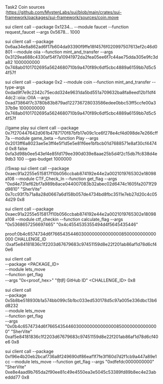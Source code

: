 Task2 Coin sources :https://github.com/MystenLabs/sui/blob/main/crates/sui-framework/packages/sui-framework/sources/coin.move


sui client call --package 0x1234... --module faucet --function request_faucet --args 0x5678... 1000

sui client call  --package 0x6aa34e8a862ad6f17b604da93390f9ffe18f4576f020997507613ef2c46d0801  --module oiia  --function mint_and_transfer --args 0x3129ea688c4330af54f7a10941972da2fea05ee6f7c44ae75dda305e9fc3da82 1000000000 0x748ab0101702695a5624680710b9a470f89c6df5cbc4889a6159bb7d5c54f57f


sui client call  --package 0x2  --module coin  --function mint_and_transfer --type-args 0xdad9f7e9c2342c75ecdd324e9631da5bd551a709632ba8fa8eed12b11df44dc2::oiia::OIIA   --args 0xad73864f7c3780b83b879ad122736728033586edee0bbc53ff5ccfe00a337b9e 1000000000 0x748ab0101702695a5624680710b9a470f89c6df5cbc4889a6159bb7d5c54f57f

//game play
sui client call --package 0x7f270447642d061b4787170f87bfb17e09c1ce6f278e4cf4d098de7e266cff7a --module game_beta --function Play --args 0x2013ff6a8023ae5e3ff4e5f1d5e5e81f6ee1bfbcb01d7688571e8af30cf4474d 0x8 false 0xfa3d98b0ee543ef4e85fd179ee390d039e8aae25b5d4f2c15db7fc838d4e9db3 100 --gas-budget 1000000




//Swap
sui client call --package 0xaec91a2255e515817f10b056ccbab874192e44e2a0021019765302e18098a108 --module CTF_Check_In --function get_flag --args "0xd4e731ef62bf7a989b8ace044007083b32abec02d6474c1605fa2071f29d9810" "SherVite" 0x7cc93f7b71a8a28d0667a6d158b057de4734bd8fbc3511e7eb27d20c4c054d29 0x8

sui client call   --package 0xaec91a2255e515817f10b056ccbab874192e44e2a0021019765302e18098a108   --module ctf_checkin   --function calculate_flag   --args "0x5368657256697465" "0x4c4554535355494d4f5645435446"


proof:0b4c6574734d6f766543544603000000000000008500000000000000
CHALLENGE_ID :0xaf5e84181836c1f2203d67679683c97451159d8e22f201ab86af1d78d6cf40e6

sui client call \
  --package <PACKAGE_ID> \
  --module lets_move \
  --function get_flag \
  --args "0x<proof_hex>" "你的 GitHub ID" <CHALLENGE_ID> 0x8

  sui client call \
  --package 0x5b8be518930b1a574bb099c5b1bc033ed530178d5c97a005e336dbc13b6d8232 \
  --module lets_move \
  --function get_flag \
  --args "0x0b4c6574734d6f766543544603000000000000008500000000000000" "SherVite" 0xaf5e84181836c1f2203d67679683c97451159d8e22f201ab86af1d78d6cf40e6 0x8

sui client call --package 0xf96e4b20eb2bcaf736a8f249690df86eaf1f7fe3f160d7d2f1cb9a447a89e1cc --module lets_move --function get_flag --args "0xdfefdc0000000000" "SherVite" 0xe8e4aad9b765da2f90ee81c49e4550ea3e5045c53389fd89b8ec4e23abeddd77 0x8